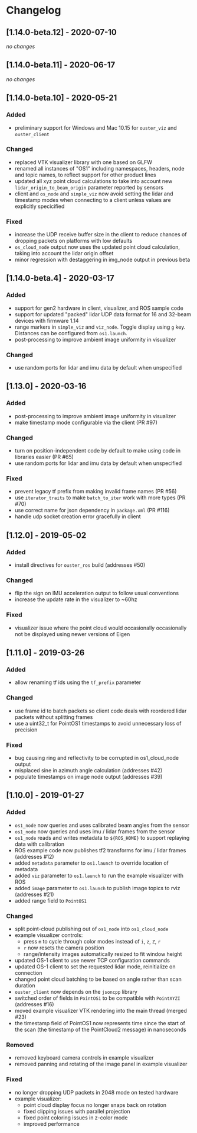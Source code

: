 # Changelog

## [1.14.0-beta.12] - 2020-07-10
*no changes*

## [1.14.0-beta.11] - 2020-06-17
*no changes*

## [1.14.0-beta.10] - 2020-05-21
### Added
- preliminary support for Windows and Mac 10.15 for `ouster_viz` and
  `ouster_client`

### Changed
- replaced VTK visualizer library with one based on GLFW
- renamed all instances of "OS1" including namespaces, headers, node and topic
  names, to reflect support for other product lines
- updated all xyz point cloud calculations to take into account new
  `lidar_origin_to_beam_origin` parameter reported by sensors
- client and `os_node` and `simple_viz` now avoid setting the lidar and timestamp
  modes when connecting to a client unless values are explicitly specicified

### Fixed
- increase the UDP receive buffer size in the client to reduce chances of
  dropping packets on platforms with low defaults
- `os_cloud_node` output now uses the updated point cloud calculation, taking
  into account the lidar origin offset
- minor regression with destaggering in img_node output in previous beta

## [1.14.0-beta.4] - 2020-03-17
### Added
- support for gen2 hardware in client, visualizer, and ROS sample code
- support for updated "packed" lidar UDP data format for 16 and
  32-beam devices with firmware 1.14
- range markers in `simple_viz` and `viz_node`. Toggle display using
  `g` key. Distances can be configured from `os1.launch`.
- post-processing to improve ambient image uniformity in visualizer

### Changed
- use random ports for lidar and imu data by default when unspecified

## [1.13.0] - 2020-03-16
### Added
- post-processing to improve ambient image uniformity in visualizer
- make timestamp mode configurable via the client (PR #97)

### Changed
- turn on position-independent code by default to make using code in libraries
  easier (PR #65)
- use random ports for lidar and imu data by default when unspecified

### Fixed
- prevent legacy tf prefix from making invalid frame names (PR #56)
- use `iterator_traits` to make `batch_to_iter` work with more types (PR #70)
- use correct name for json dependency in `package.xml` (PR #116)
- handle udp socket creation error gracefully in client

## [1.12.0] - 2019-05-02
### Added
- install directives for `ouster_ros` build (addresses #50)

### Changed
- flip the sign on IMU acceleration output to follow usual conventions
- increase the update rate in the visualizer to ~60hz

### Fixed
- visualizer issue where the point cloud would occasionally occasionally not be
  displayed using newer versions of Eigen

## [1.11.0] - 2019-03-26
### Added
- allow renaming tf ids using the `tf_prefix` parameter

### Changed
- use frame id to batch packets so client code deals with reordered lidar
  packets without splitting frames
- use a uint32_t for PointOS1 timestamps to avoid unnecessary loss of precision

### Fixed
- bug causing ring and reflectivity to be corrupted in os1_cloud_node output
- misplaced sine in azimuth angle calculation (addresses #42)
- populate timestamps on image node output (addresses #39)

## [1.10.0] - 2019-01-27
### Added
- `os1_node` now queries and uses calibrated beam angles from the sensor
- `os1_node` now queries and uses imu / lidar frames from the sensor
- `os1_node` reads and writes metadata to `${ROS_HOME}` to support replaying
  data with calibration
- ROS example code now publishes tf2 transforms for imu / lidar frames
  (addresses #12)
- added `metadata` parameter to `os1.launch` to override location of metadata
- added `viz` parameter to `os1.launch` to run the example visualizer with ROS
- added `image` parameter to `os1.launch` to publish image topics to rviz
  (addresses #21)
- added range field to `PointOS1`

### Changed
- split point-cloud publishing out of `os1_node` into `os1_cloud_node`
- example visualizer controls:
    + press `m` to cycle through color modes instead of `i`, `z`, `Z`, `r`
    + `r` now resets the camera position
    + range/intensity images automatically resized to fit window height
- updated OS-1 client to use newer TCP configuration commands
- updated OS-1 client to set the requested lidar mode, reinitialize on connection
- changed point cloud batching to be based on angle rather than scan duration
- `ouster_client` now depends on the `jsoncpp` library
- switched order of fields in `PointOS1` to be compatible with `PointXYZI`
  (addresses #16)
- moved example visualizer VTK rendering into the main thread (merged #23)
- the timestamp field of PointOS1 now represents time since the start of the
  scan (the timestamp of the PointCloud2 message) in nanoseconds

### Removed
- removed keyboard camera controls in example visualizer
- removed panning and rotating of the image panel in example visualizer

### Fixed
- no longer dropping UDP packets in 2048 mode on tested hardware
- example visualizer:
    + point cloud display focus no longer snaps back on rotation
    + fixed clipping issues with parallel projection
    + fixed point coloring issues in z-color mode
    + improved performance
